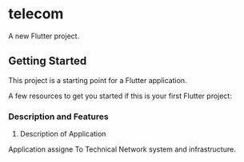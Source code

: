 # telecom

A new Flutter project.

## Getting Started

This project is a starting point for a Flutter application.

A few resources to get you started if this is your first Flutter project:

### Description and Features

1. Description of Application

Application assigne To Technical Network system and infrastructure.
